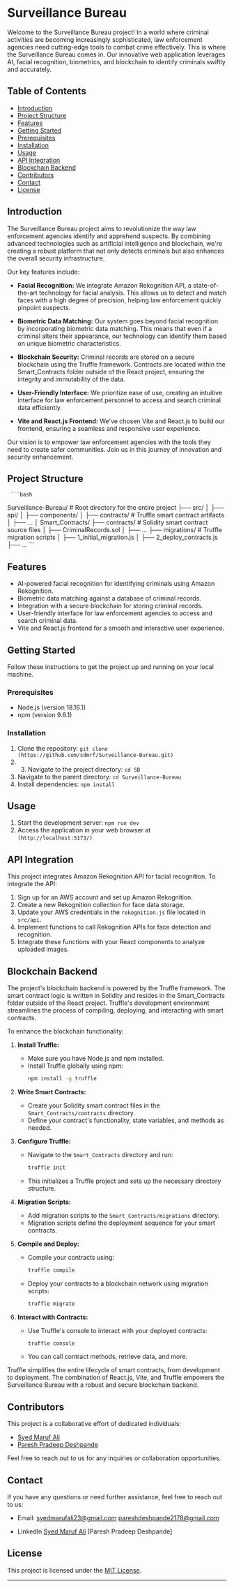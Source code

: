 # Surveillance Bureau

Welcome to the Surveillance Bureau project! In a world where criminal activities are becoming increasingly sophisticated, law enforcement agencies need cutting-edge tools to combat crime effectively. This is where the Surveillance Bureau comes in. Our innovative web application leverages AI, facial recognition, biometrics, and blockchain to identify criminals swiftly and accurately.

## Table of Contents

- [Introduction](#introduction)
- [Project Structure](#project-structure)
- [Features](#features)
- [Getting Started](#getting-started)
- [Prerequisites](#prerequisites)
- [Installation](#installation)
- [Usage](#usage)
- [API Integration](#api-integration)
- [Blockchain Backend](#blockchain-backend)
- [Contributors](#contributors)
- [Contact](#contact)
- [License](#license)

## Introduction

The Surveillance Bureau project aims to revolutionize the way law enforcement agencies identify and apprehend suspects. By combining advanced technologies such as artificial intelligence and blockchain, we're creating a robust platform that not only detects criminals but also enhances the overall security infrastructure.

Our key features include:

- **Facial Recognition:** We integrate Amazon Rekognition API, a state-of-the-art technology for facial analysis. This allows us to detect and match faces with a high degree of precision, helping law enforcement quickly pinpoint suspects.

- **Biometric Data Matching:** Our system goes beyond facial recognition by incorporating biometric data matching. This means that even if a criminal alters their appearance, our technology can identify them based on unique biometric characteristics.

- **Blockchain Security:** Criminal records are stored on a secure blockchain using the Truffle framework. Contracts are located within the Smart_Contracts folder outside of the React project, ensuring the integrity and immutability of the data.

- **User-Friendly Interface:** We prioritize ease of use, creating an intuitive interface for law enforcement personnel to access and search criminal data efficiently.

- **Vite and React.js Frontend:** We've chosen Vite and React.js to build our frontend, ensuring a seamless and responsive user experience.

Our vision is to empower law enforcement agencies with the tools they need to create safer communities. Join us in this journey of innovation and security enhancement.

## Project Structure
     ```bash
Surveillance-Bureau/ # Root directory for the entire project
├── src/
│ ├── api/
│ ├── components/
│ ├── contracts/ # Truffle smart contract artifacts
│ ├── ...
│
Smart_Contracts/
├── contracts/ # Solidity smart contract source files
│ ├── CriminalRecords.sol
│ ├── ...
├── migrations/ # Truffle migration scripts
│ ├── 1_initial_migration.js
│ ├── 2_deploy_contracts.js
├── ...
     ```


## Features

- AI-powered facial recognition for identifying criminals using Amazon Rekognition.
- Biometric data matching against a database of criminal records.
- Integration with a secure blockchain for storing criminal records.
- User-friendly interface for law enforcement agencies to access and search criminal data.
- Vite and React.js frontend for a smooth and interactive user experience.

## Getting Started

Follow these instructions to get the project up and running on your local machine.

### Prerequisites

- Node.js (version 18.16.1)
- npm (version 9.8.1)

### Installation

1. Clone the repository: `git clone (https://github.com/sdmrf/Surveillance-Bureau.git)`
2. 3. Navigate to the project directory: `cd SB`
3. Navigate to the parent directory: `cd Surveillance-Bureau`
5. Install dependencies: `npm install`

## Usage

1. Start the development server: `npm run dev`
2. Access the application in your web browser at `(http://localhost:5173/)`

## API Integration

This project integrates Amazon Rekognition API for facial recognition. To integrate the API:

1. Sign up for an AWS account and set up Amazon Rekognition.
2. Create a new Rekognition collection for face data storage.
3. Update your AWS credentials in the `rekognition.js` file located in `src/api`.
4. Implement functions to call Rekognition APIs for face detection and recognition.
5. Integrate these functions with your React components to analyze uploaded images.

## Blockchain Backend

The project's blockchain backend is powered by the Truffle framework. The smart contract logic is written in Solidity and resides in the Smart_Contracts folder outside of the React project. Truffle's development environment streamlines the process of compiling, deploying, and interacting with smart contracts.

To enhance the blockchain functionality:

1. **Install Truffle:**
   - Make sure you have Node.js and npm installed.
   - Install Truffle globally using npm:
     ```bash
     npm install -g truffle
     ```

2. **Write Smart Contracts:**
   - Create your Solidity smart contract files in the `Smart_Contracts/contracts` directory.
   - Define your contract's functionality, state variables, and methods as needed.

3. **Configure Truffle:**
   - Navigate to the `Smart_Contracts` directory and run:
     ```bash
     truffle init
     ```
   - This initializes a Truffle project and sets up the necessary directory structure.

4. **Migration Scripts:**
   - Add migration scripts to the `Smart_Contracts/migrations` directory.
   - Migration scripts define the deployment sequence for your smart contracts.

5. **Compile and Deploy:**
   - Compile your contracts using:
     ```bash
     truffle compile
     ```
   - Deploy your contracts to a blockchain network using migration scripts:
     ```bash
     truffle migrate
     ```

6. **Interact with Contracts:**
   - Use Truffle's console to interact with your deployed contracts:
     ```bash
     truffle console
     ```
   - You can call contract methods, retrieve data, and more.

Truffle simplifies the entire lifecycle of smart contracts, from development to deployment. The combination of React.js, Vite, and Truffle empowers the Surveillance Bureau with a robust and secure blockchain backend.

## Contributors

This project is a collaborative effort of dedicated individuals:

- [Syed Maruf Ali](https://github.com/sdmrf/)
- [Paresh Pradeep Deshpande](https://github.com/Silent8712)

Feel free to reach out to us for any inquiries or collaboration opportunities.

## Contact

If you have any questions or need further assistance, feel free to reach out to us:

- Email:
  syedmarufali23@gmail.com
  pareshdeshpande2178@gmail.com
  
- LinkedIn
  [Syed Maruf Ali](https://www.linkedin.com/in/syedmarufali/)
  [Paresh Pradeep Deshpande]

## License

This project is licensed under the [MIT License](LICENSE).

---


